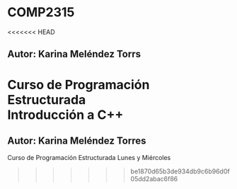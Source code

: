 # COMP2315
<<<<<<< HEAD
## Autor: Karina Meléndez Torrs
Curso de Programación Estructurada\
Introducción a C++
=======
## Autor: Karina Meléndez Torres
Curso de Programación Estructurada Lunes y Miércoles
>>>>>>> be1870d65b3de934db9c6b96d0f05dd2abac6f86

